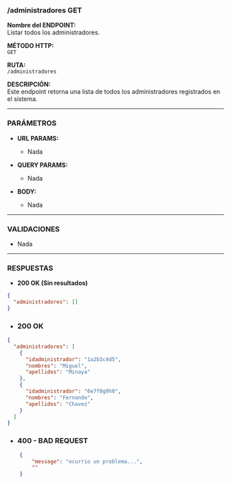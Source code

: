 ### /administradores GET

**Nombre del ENDPOINT:**  
Listar todos los administradores.

**MÉTODO HTTP:**  
`GET`

**RUTA:**  
`/administradores`

**DESCRIPCIÓN:**  
Este endpoint retorna una lista de todos los administradores registrados en el sistema.

---

### PARÁMETROS

- **URL PARAMS:**  
  - Nada  

- **QUERY PARAMS:**  
  - Nada  

- **BODY:**  
  - Nada  

---

### VALIDACIONES
- Nada  

---

### RESPUESTAS

- **200 OK (Sin resultados)**
```json
{
  "administradores": []
}
```
- ###  200 OK
```json
{
  "administradores": [
    {
      "idadministrador": "1a2b3c4d5",
      "nombres": "Miguel",
      "apellidos": "Minaya"
    },
    {
      "idadministrador": "6e7f8g9h0",
      "nombres": "Fernando",
      "apellidos": "Chavez"
    }
  ]
}

```

- ### 400 - BAD REQUEST

```json
    {
        "message": "ocurrio un problema...",
        ""
    }

